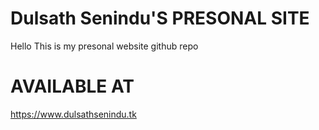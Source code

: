 # Dulsath Senindu'S PRESONAL SITE
Hello This is my presonal website github repo

# AVAILABLE AT
https://www.dulsathsenindu.tk
